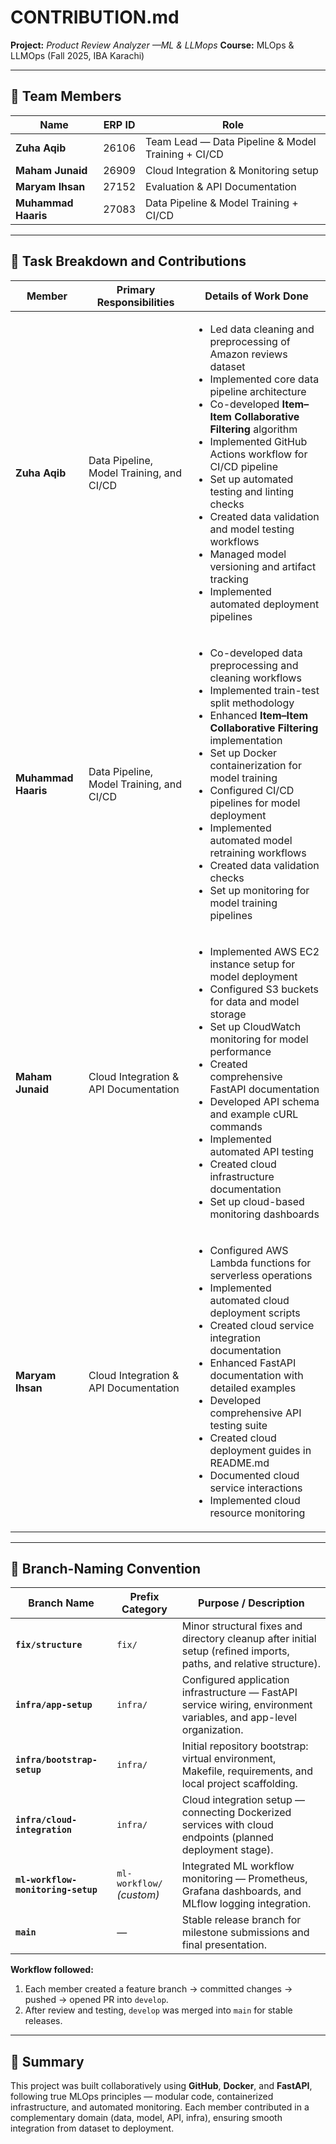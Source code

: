 # CONTRIBUTION.md

**Project:** *Product Review Analyzer —ML & LLMops*
**Course:** MLOps & LLMOps (Fall 2025, IBA Karachi)

---

## 👥 Team Members

| Name             | ERP ID | Role                                    |
| ---------------- | ------ | --------------------------------------- |
| **Zuha Aqib**    | 26106  | Team Lead — Data Pipeline & Model Training + CI/CD |
| **Maham Junaid** | 26909  | Cloud Integration & Monitoring setup    |
| **Maryam Ihsan** | 27152  | Evaluation & API Documentation    |
| **Muhammad Haaris** | 27083  | Data Pipeline & Model Training + CI/CD  |

---

## 🧩 Task Breakdown and Contributions

| Member           | Primary Responsibilities                       | Details of Work Done                                                                                                                                                                                                                                                                                                                                                                                                                                                                                |
| ---------------- | ---------------------------------------------- | --------------------------------------------------------------------------------------------------------------------------------------------------------------------------------------------------------------------------------------------------------------------------------------------------------------------------------------------------------------------------------------------------------------------------------------------------------------------------------------------------- |
| **Zuha Aqib**    | Data Pipeline, Model Training, and CI/CD | <ul><li>Led data cleaning and preprocessing of Amazon reviews dataset</li><li>Implemented core data pipeline architecture</li><li>Co-developed **Item–Item Collaborative Filtering** algorithm</li><li>Implemented GitHub Actions workflow for CI/CD pipeline</li><li>Set up automated testing and linting checks</li><li>Created data validation and model testing workflows</li><li>Managed model versioning and artifact tracking</li><li>Implemented automated deployment pipelines</li></ul> |
| **Muhammad Haaris** | Data Pipeline, Model Training, and CI/CD | <ul><li>Co-developed data preprocessing and cleaning workflows</li><li>Implemented train-test split methodology</li><li>Enhanced **Item–Item Collaborative Filtering** implementation</li><li>Set up Docker containerization for model training</li><li>Configured CI/CD pipelines for model deployment</li><li>Implemented automated model retraining workflows</li><li>Created data validation checks</li><li>Set up monitoring for model training pipelines</li></ul> |
| **Maham Junaid** | Cloud Integration & API Documentation | <ul><li>Implemented AWS EC2 instance setup for model deployment</li><li>Configured S3 buckets for data and model storage</li><li>Set up CloudWatch monitoring for model performance</li><li>Created comprehensive FastAPI documentation</li><li>Developed API schema and example cURL commands</li><li>Implemented automated API testing</li><li>Created cloud infrastructure documentation</li><li>Set up cloud-based monitoring dashboards</li></ul> |
| **Maryam Ihsan** | Cloud Integration & API Documentation | <ul><li>Configured AWS Lambda functions for serverless operations</li><li>Implemented automated cloud deployment scripts</li><li>Created cloud service integration documentation</li><li>Enhanced FastAPI documentation with detailed examples</li><li>Developed comprehensive API testing suite</li><li>Created cloud deployment guides in README.md</li><li>Documented cloud service interactions</li><li>Implemented cloud resource monitoring</li></ul> |

---

## 🌿 Branch-Naming Convention

| Branch Name                        | Prefix Category           | Purpose / Description                                                                                              |
| ---------------------------------- | ------------------------- | ------------------------------------------------------------------------------------------------------------------ |
| **`fix/structure`**                | `fix/`                    | Minor structural fixes and directory cleanup after initial setup (refined imports, paths, and relative structure). |
| **`infra/app-setup`**              | `infra/`                  | Configured application infrastructure — FastAPI service wiring, environment variables, and app-level organization. |
| **`infra/bootstrap-setup`**        | `infra/`                  | Initial repository bootstrap: virtual environment, Makefile, requirements, and local project scaffolding.          |
| **`infra/cloud-integration`**      | `infra/`                  | Cloud integration setup — connecting Dockerized services with cloud endpoints (planned deployment stage).          |
| **`ml-workflow-monitoring-setup`** | `ml-workflow/` *(custom)* | Integrated ML workflow monitoring — Prometheus, Grafana dashboards, and MLflow logging integration.                |
| **`main`**                         | —                         | Stable release branch for milestone submissions and final presentation.                                            |

**Workflow followed:**

1. Each member created a feature branch → committed changes → pushed → opened PR into `develop`.
2. After review and testing, `develop` was merged into `main` for stable releases.

---

## 🧠 Summary

This project was built collaboratively using **GitHub**, **Docker**, and **FastAPI**, following true MLOps principles — modular code, containerized infrastructure, and automated monitoring.
Each member contributed in a complementary domain (data, model, API, infra), ensuring smooth integration from dataset to deployment.
